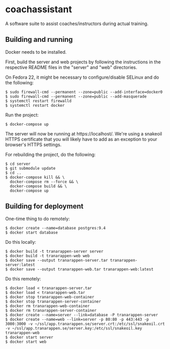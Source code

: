 # coachassistant

A software suite to assist coaches/instructors during actual training.

## Building and running

Docker needs to be installed.

First, build the server and web projects by following the instructions in the
respective README files in the "server" and "web" directories.

On Fedora 22, it might be necessary to configure/disable SELinux and do the
following:

    $ sudo firewall-cmd --permanent --zone=public --add-interface=docker0
    $ sudo firewall-cmd --permanent --zone=public --add-masquerade
    $ systemctl restart firewalld
    $ systemctl restart docker

Run the project:

    $ docker-compose up

The server will now be running at https://localhost/. We're using a snakeoil
HTTPS certificate that you will likely have to add as an exception to your
browser's HTTPS settings.

For rebuilding the project, do the following:

    $ cd server
    $ git submodule update
    $ cd ..
    $ docker-compose kill && \
      docker-compose rm --force && \
      docker-compose build && \
      docker-compose up

## Building for deployment

One-time thing to do remotely:

    $ docker create --name=database postgres:9.4
    $ docker start database

Do this locally:

    $ docker build -t tranarappen-server server
    $ docker build -t tranarappen-web web
    $ docker save --output tranarappen-server.tar tranarappen-server:latest
    $ docker save --output tranarappen-web.tar tranarappen-web:latest

Do this remotely:

    $ docker load < tranarappen-server.tar
    $ docker load < tranarappen-web.tar
    $ docker stop tranarappen-web-container
    $ docker stop tranarappen-server-container
    $ docker rm tranarappen-web-container
    $ docker rm tranarappen-server-container
    $ docker create --name=server --link=database -P tranarappen-server
    $ docker create --name=web --link=server -p 80:80 -p 443:443 -p 3000:3000 -v ~/ssl/app.tranarappen.se/server.crt:/etc/ssl/snakeoil.crt -v ~/ssl/app.tranarappen.se/server.key:/etc/ssl/snakeoil.key tranarappen-web
    $ docker start server
    $ docker start web
